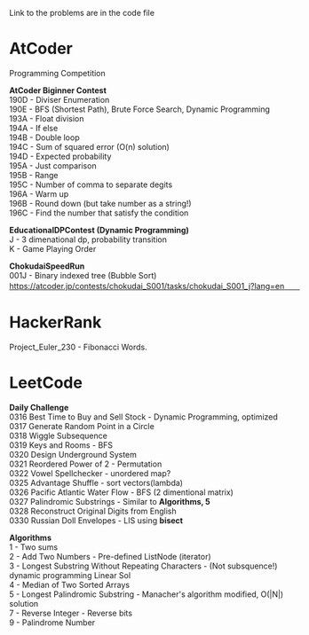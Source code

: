 Link to the problems are in the code file  
# AtCoder
Programming Competition

**AtCoder Biginner Contest**  
190D - Diviser Enumeration  
190E - BFS (Shortest Path), Brute Force Search, Dynamic Programming  
193A - Float division  
194A - If else  
194B - Double loop  
194C - Sum of squared error (O(n) solution)  
194D - Expected probability  
195A - Just comparison  
195B - Range    
195C - Number of comma to separate degits  
196A - Warm up  
196B - Round down (but take number as a string!)  
196C - Find the number that satisfy the condition  


**EducationalDPContest (Dynamic Programming)**  
J - 3 dimenational dp, probability transition  
K - Game Playing Order

**ChokudaiSpeedRun**  
001J - Binary indexed tree (Bubble Sort) https://atcoder.jp/contests/chokudai_S001/tasks/chokudai_S001_j?lang=en　　
  

# HackerRank   
Project_Euler_230 - Fibonacci Words. 
  
  
# LeetCode  
**Daily Challenge**  
0316 Best Time to Buy and Sell Stock - Dynamic Programming, optimized  
0317 Generate Random Point in a Circle  
0318 Wiggle Subsequence  
0319 Keys and Rooms - BFS  
0320 Design Underground System  
0321 Reordered Power of 2 - Permutation  
0322 Vowel Spellchecker - unordered map?  
0325 Advantage Shuffle - sort vectors(lambda)  
0326 Pacific Atlantic Water Flow - BFS (2 dimentional matrix)  
0327 Palindromic Substrings - Similar to **Algorithms, 5**  
0328 Reconstruct Original Digits from English  
0330 Russian Doll Envelopes - LIS using **bisect**  
  
**Algorithms**  
1 - Two sums  
2 - Add Two Numbers - Pre-defined ListNode (iterator)  
3 - Longest Substring Without Repeating Characters - (Not subsquence!) dynamic programming Linear Sol  
4 - Median of Two Sorted Arrays   
5 - Longest Palindromic Substring - Manacher's algorithm modified, O(|N|) solution  
7 - Reverse Integer - Reverse bits  
9 - Palindrome Number  
 


